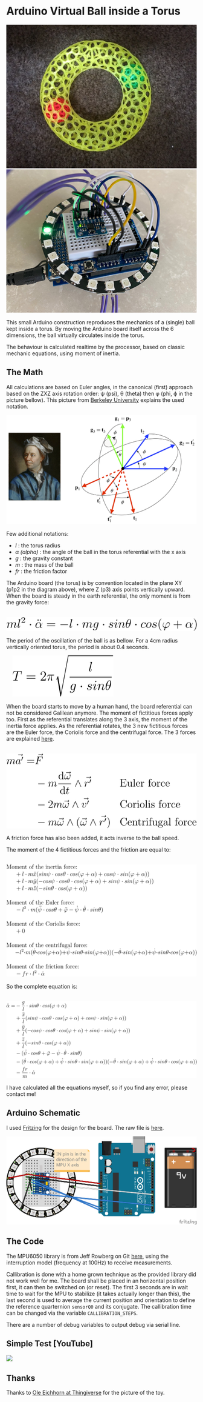 # Arduino Virtual Ball inside a Torus

![My Toy](./sphere_in_torus_toy.png) ![Board at rest](./BoardAtRest.png)

This small Arduino construction reproduces the mechanics of a (single) ball kept inside a torus. By moving the Arduino board itself across the 6 dimensions, the ball virtually circulates inside the torus.

The behaviour is calculated realtime by the processor, based on classic mechanic equations, using moment of inertia.

## The Math

All calculations are based on Euler angles, in the canonical (first) approach based on the ZXZ axis rotation order: &#x03c8; (psi), &#x03b8; (theta) then &#x03c6; (phi, &#x03d5; in the picture bellow). This picture from [Berkeley University](https://rotations.berkeley.edu/the-euler-angle-parameterization/) explains the used notation.

![Euler angles](./euler-angles.png)

Few additional notations:
- *l* : the torus radius
- *&#x03b1; (alpha)* : the angle of the ball in the torus referential with the x axis
- *g* : the gravity constant
- *m* : the mass of the ball
- *fr* : the friction factor

The Arduino board (the torus) is by convention located in the plane XY (p1p2 in the diagram above), where Z (p3) axis points vertically upward. When the board is steady in the earth referential, the only moment is from the gravity force:

&nbsp;&nbsp;&nbsp;&nbsp;![Moment from gravity force](./equ-gravity.svg)

The period of the oscillation of the ball is as bellow. For a 4cm radius vertically oriented torus, the period is about 0.4 seconds.

&nbsp;&nbsp;&nbsp;&nbsp;![Pendulum period](./equ-period.svg)

When the board starts to move by a human hand, the board referential can not be considered Galilean anymore. The moment of fictitious forces apply too. First as the referential translates along the 3 axis, the moment of the inertia force applies. As the referential rotates, the 3 new fictitious forces are the Euler force, the Coriolis force and the centrifugal force. The 3 forces are explained [here](https://en.wikipedia.org/wiki/Coriolis_force#Formula).

&nbsp;&nbsp;&nbsp;&nbsp;![Non Galilean fictitious forces](./non_galilean_virtual_forces.svg)

A friction force has also been added, it acts inverse to the ball speed.

The moment of the 4 fictitious forces and the friction are equal to:

&nbsp;&nbsp;&nbsp;&nbsp;![Non Galilean fictitious forces](./equ-virtualForces.svg)

So the complete equation is:

&nbsp;&nbsp;&nbsp;&nbsp;![Complete equation](./equ-complete.svg)

I have calculated all the equations myself, so if you find any error, please contact me!

## Arduino Schematic

I used [Fritzing](https://fritzing.org/) for the design for the board. The raw file is [here](./BallInTorus_FritzingSchematics.fzz).

![schematic](./BallInTorus_FritzingSchematics_bb.png)

## The Code

The MPU6050 library is from Jeff Rowberg on Git [here](https://github.com/jrowberg/i2cdevlib/tree/master/Arduino/MPU6050), using the interruption model (frequency at 100Hz) to receive measurements.

Callibration is done with a home grown technique as the provided library did not work well for me. The board shall be placed in an horizontal position first, it can then be switched on (or reset). The first 3 seconds are in wait time to wait for the MPU to stabilize (it takes actually longer than this), the last second is used to average the current position and orientation to define the reference quarternion `sensorQ0` and its conjugate. The callibration time can be changed via the variable `CALLIBRATION_STEPS`.

There are a number of debug variables to output debug via serial line.

## Simple Test [YouTube]

[![](http://img.youtube.com/vi/k5dkkXRLZqw/0.jpg)](http://www.youtube.com/watch?v=k5dkkXRLZqw "Simple Movement")

## Thanks

Thanks to [Ole Eichhorn at Thingiverse](https://www.thingiverse.com/thing:324904) for the picture of the toy.